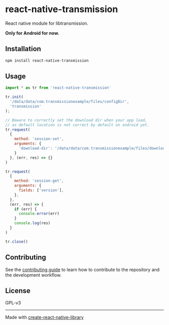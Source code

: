 # react-native-transmission

React native module for libtransmission.

**Only for Android for now.**

## Installation

```sh
npm install react-native-transmission
```

## Usage

```js
import * as tr from 'react-native-transmission'

tr.init(
  '/data/data/com.transmissionexample/files/configDir',
  'transmission'
);

// Beware to correctly set the download dir when your app load, 
// as default location is not correct by default on android yet.
tr.request(
  {
    method: 'session-set',
    arguments: {
      'download-dir': '/data/data/com.transmissionexample/files/downloads',
    }
  }, (err, res) => {}
)

tr.request(
  {
    method: 'session-get',
    arguments: {
      fields: ['version'],
    },
  },
  (err, res) => {
    if (err) {
      console.error(err)
    }
    console.log(res)
  }
)

tr.close()
```

## Contributing

See the [contributing guide](CONTRIBUTING.md) to learn how to contribute to the repository and the development workflow.

## License

GPL-v3

---

Made with [create-react-native-library](https://github.com/callstack/react-native-builder-bob)
